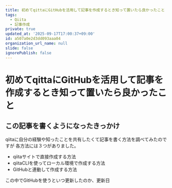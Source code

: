```yaml
---
title: 初めてqittaにGitHubを活用して記事を作成するとき知って置いたら良かったこと
tags:
  - Qiita
  - 記事作成
private: true
updated_at: '2025-09-17T17:00:37+09:00'
id: a507a0e2d3dd093aaa04
organization_url_name: null
slide: false
ignorePublish: false
---
```

# 初めてqittaにGitHubを活用して記事を作成するとき知って置いたら良かったこと

## この記事を書くようになったきっかけ
qiitaに自分の経験や知ったことを共有したくて記事を書く方法を調べてみたのですが
各方法には３つがありました。

- qiitaサイトで直接作成する方法
- qiitaCLIを使ってローカル環境で作成する方法
- GitHubと連動して作成する方法

この中でGitHubを使うといつ更新したのか、更新日
